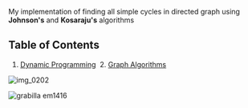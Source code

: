 My implementation of finding all simple cycles in directed graph using **Johnson's** and **Kosaraju's** algorithms

## Table of Contents

  1. [Dynamic Programming](#dynamic-programming)
  2. [Graph Algorithms](#graph-algorithms)
 
![img_0202](https://cloud.githubusercontent.com/assets/19876131/22568237/a525f73e-e99b-11e6-90fa-7353752e284b.JPG)

![grabilla em1416](https://cloud.githubusercontent.com/assets/19876131/22568552/e037f42a-e99c-11e6-9252-a189b51ce2bf.png)
